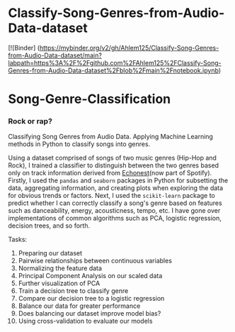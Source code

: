# Classify-Song-Genres-from-Audio-Data-dataset

[![Binder] (https://mybinder.org/v2/gh/Ahlem125/Classify-Song-Genres-from-Audio-Data-dataset/main?labpath=https%3A%2F%2Fgithub.com%2FAhlem125%2FClassify-Song-Genres-from-Audio-Data-dataset%2Fblob%2Fmain%2Fnotebook.ipynb)

<!-- [![Binder](https://mybinder.org/badge_logo.svg)](https://mybinder.org/v2/gh/Ahlem125/Classify-Song-Genres-from-Audio-Data-dataset/main?labpath=notebook.ipynb) -->
# Song-Genre-Classification
### Rock or rap?
 Classifying Song Genres from Audio Data. Applying Machine Learning methods in Python to classify songs into genres.

Using a dataset comprised of songs of two music genres (Hip-Hop and Rock), I trained a classifier to distinguish between the two genres based only on track information derived from [Echonest](http://the.echonest.com/)(now part of Spotify). Firstly, I used the ```pandas``` and ```seaborn``` packages in Python for subsetting the data, aggregating information, and creating plots when exploring the data for obvious trends or factors. Next, I used the ```scikit-learn``` package to predict whether I can correctly classify a song's genre based on features such as danceability, energy, acousticness, tempo, etc. I have gone over implementations of common algorithms such as PCA, logistic regression, decision trees, and so forth.

Tasks:
1. Preparing our dataset
2. Pairwise relationships between continuous variables
3. Normalizing the feature data
4. Principal Component Analysis on our scaled data
5. Further visualization of PCA
6. Train a decision tree to classify genre
7. Compare our decision tree to a logistic regression
8. Balance our data for greater performance
9. Does balancing our dataset improve model bias?
10. Using cross-validation to evaluate our models
